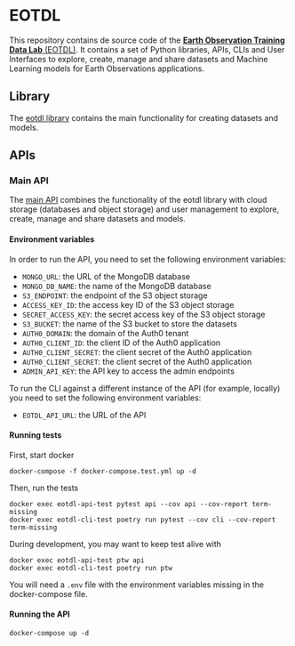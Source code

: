 # EOTDL

This repository contains de source code of the [**Earth Observation Training Data Lab** (EOTDL)](https://eotdl.vercel.app/). It contains a set of Python libraries, APIs, CLIs and User Interfaces to explore, create, manage and share datasets and Machine Learning models for Earth Observations applications.

## Library

The [eotdl library](./lib) contains the main functionality for creating datasets and models.

## APIs

### Main API

The [main API](./apis/eotdl) combines the functionality of the eotdl library with cloud storage (databases and object storage) and user management to explore, create, manage and share datasets and models.

#### Environment variables

In order to run the API, you need to set the following environment variables:

- `MONGO_URL`: the URL of the MongoDB database
- `MONGO_DB_NAME`: the name of the MongoDB database
- `S3_ENDPOINT`: the endpoint of the S3 object storage
- `ACCESS_KEY_ID`: the access key ID of the S3 object storage
- `SECRET_ACCESS_KEY`: the secret access key of the S3 object storage
- `S3_BUCKET`: the name of the S3 bucket to store the datasets
- `AUTH0_DOMAIN`: the domain of the Auth0 tenant
- `AUTH0_CLIENT_ID`: the client ID of the Auth0 application
- `AUTH0_CLIENT_SECRET`: the client secret of the Auth0 application
- `AUTH0_CLIENT_SECRET`: the client secret of the Auth0 application
- `ADMIN_API_KEY`: the API key to access the admin endpoints

To run the CLI against a different instance of the API (for example, locally) you need to set the following environment variables:

- `EOTDL_API_URL`: the URL of the API

#### Running tests

First, start docker

```
docker-compose -f docker-compose.test.yml up -d
```

Then, run the tests

```
docker exec eotdl-api-test pytest api --cov api --cov-report term-missing
docker exec eotdl-cli-test poetry run pytest --cov cli --cov-report term-missing
```

During development, you may want to keep test alive with

```
docker exec eotdl-api-test ptw api
docker exec eotdl-cli-test poetry run ptw
```

You will need a `.env` file with the environment variables missing in the docker-compose file.

#### Running the API

```
docker-compose up -d
```